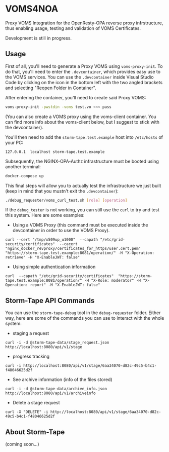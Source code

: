 # VOMS4NOA

Proxy VOMS Integration for the OpenResty-OPA reverse proxy infrstructure, thus enabling usage, testing and validation of VOMS Certificates. 

Development is still in progress.

## Usage

First of all, you'll need to generate a Proxy VOMS using `voms-proxy-init`. To do that, you'll need to enter the `.devcontainer`, which provides easy use to the VOMS services. You can use the `.devcontainer` inside Visual Studio Code by clicking on the icon in the bottom left with the two angled brackets and selecting "Reopen Folder in Container".

After entering the container, you'll need to create said Proxy VOMS:
```bash
voms-proxy-init -pwstdin -voms test.vo <<< pass
```

(You can also create a VOMS proxy using the voms-client container. You can find more info about the voms-client below, but I suggest to stick with the devcontainer).


You'll then need to add the `storm-tape.test.example` host into `/etc/hosts` of your PC: 
```
127.0.0.1  localhost storm-tape.test.example
``` 

Subsequently, the NGINX-OPA-Authz infrastructure must be booted using another terminal:
```bash
docker-compose up
```

This final steps will allow you to actually test the infrastructure we just built (keep in mind that you mustn't exit the `.devcontainer`):
```bash
./debug_requester/voms_curl_test.sh [role] [operation]
```
If the `debug_tester` is not working, you can still use the `curl` to try and test this system. Here are some examples:
- Using a VOMS Proxy (this command must be executed inside the devcontainer in order to use the VOMS Proxy). 
```
curl --cert "/tmp/x509up_u1000"  --capath "/etc/grid-security/certificates"  --cacert "nginx_docker_revproxy/certificates_for_https/user.cert.pem" "https://storm-tape.test.example:8081/operation/" -H "X-Operation: retrieve" -H "X-EnableJWT: false" 
```

- Using simple authentication information 
```
curl  --capath "/etc/grid-security/certificates"  "https://storm-tape.test.example:8081/operation/" -H "X-Role: moderator" -H "X-Operation: report" -H "X-EnableJWT: false"
```

<!-- Aggiungere parte dei metodi di accesso disponibili, aka JWT e VOMS, e come usarli in modo interchangeable -->

## Storm-Tape API Commands

You can use the `storm-tape-debug` tool in the `debug-requester` folder. 
Either way, here are some of the commands you can use to interact with the whole system:
- staging a request
```
curl -i -d @storm-tape-data/stage_request.json http://localhost:8080/api/v1/stage
```
- progress tracking
```
curl -i http://localhost:8080/api/v1/stage/6aa34070-d82c-49c5-b4c1-f48046625d2f
```
- See archive information (info of the files stored) 
```
curl -i -d @storm-tape-data/archive_info.json http://localhost:8080/api/v1/archiveinfo
```
- Delete a stage request
```
curl -X "DELETE" -i http://localhost:8080/api/v1/stage/6aa34070-d82c-49c5-b4c1-f48046625d2f
```

## About Storm-Tape
(coming soon...)